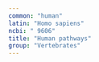 ```yaml
---
common: "human"
latin: "Homo sapiens"
ncbi: " 9606"
title: "Human pathways"
group: "Vertebrates"
---
```

